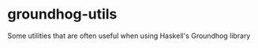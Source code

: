 groundhog-utils
===============

Some utilities that are often useful when using Haskell's Groundhog library
